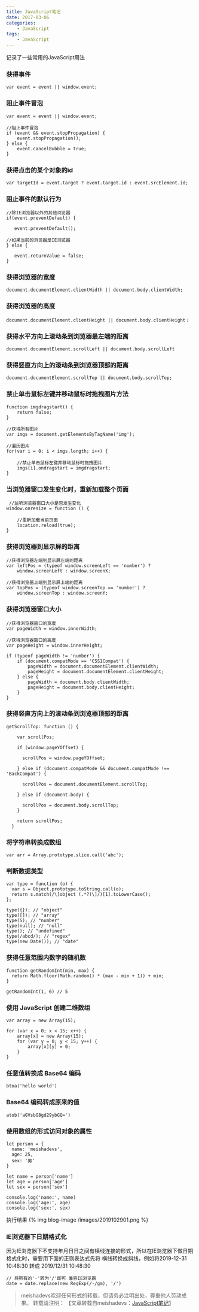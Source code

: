 ```yaml
---
title: JavaScript笔记
date: 2017-03-06
categories:
	- JavaScript
tags:
    - JavaScript
---
```


记录了一些常用的JavaScript用法
<!--more-->

### 获得事件

	var event = event || window.event;

### 阻止事件冒泡

	var event = event || window.event;
	
	//阻止事件冒泡
	if (event && event.stopPropagation) {
	    event.stopPropagation();
	} else {
	    event.cancelBubble = true;
	}


### 获得点击的某个对象的id

	var targetId = event.target ? event.target.id : event.srcElement.id;

### 阻止事件的默认行为
	
	//除IE浏览器以外的其他浏览器
	if(event.preventDefault) {
	
	   event.preventDefault();
	
	//如果当前的浏览器是IE浏览器
	} else {
	
	   event.returnValue = false;
	}

### 获得浏览器的宽度

	document.documentElement.clientWidth || document.body.clientWidth;

### 获得浏览器的高度

	document.documentElement.clientHeight || document.body.clientHeight；

### 获得水平方向上滚动条到浏览器最左端的距离

	document.documentElement.scrollLeft || document.body.scrollLeft

### 获得竖直方向上的滚动条到浏览器顶部的距离
	
	document.documentElement.scrollTop || document.body.scrollTop;

### 禁止单击鼠标左键并移动鼠标时拖拽图片方法

	function imgdragstart() {
	    return false;
	}
	
	//获得所有图片
	var imgs = document.getElementsByTagName('img');
	
	//遍历图片
	for(var i = 0; i < imgs.length; i++) {
	
	    //禁止单击鼠标左键并移动鼠标时拖拽图片
	    imgs[i].ondragstart = imgdragstart;
	}

### 当浏览器窗口发生变化时，重新加载整个页面

	 //监听浏览器窗口大小是否发生变化
	window.onresize = function () {
	
	    //重新加载当前页面
	    location.reload(true);
	}

### 获得浏览器到显示屏的距离

	//获得浏览器左端到显示屏左端的距离
	var leftPos = (typeof window.screenLeft == 'number') ?
	    window.screenLeft : window.screenX;
	
	//获得浏览器上端到显示屏上端的距离
	var topPos = (typeof window.screenTop == 'number') ?
	    window.screenTop : window.screenY;

### 获得浏览器窗口大小

	//获得浏览器窗口的宽度
	var pageWidth = window.innerWidth;
	
	//获得浏览器窗口的高度
	var pageHeight = window.innerHeight;
	
	if (typeof pageWidth != 'number') {
	    if (document.compatMode == 'CSS1Compat') {
	        pageWidth = document.documentElement.clientWidth;
	        pageHeight = document.documentElement.clientHeight;
	    } else {
	        pageWidth = document.body.clientWidth;
	        pageHeight = document.body.clientHeight;
	    }
	}

### 获得竖直方向上的滚动条到浏览器顶部的距离

	getScrollTop: function () {
	
	    var scrollPos;
	
	    if (window.pageYOffset) {
	
	      scrollPos = window.pageYOffset;
	
	    } else if (document.compatMode && document.compatMode !== 'BackCompat') {
	
	      scrollPos = document.documentElement.scrollTop;
	
	    } else if (document.body) {
	
	      scrollPos = document.body.scrollTop;
	    }
	
	    return scrollPos;
	  }

### 将字符串转换成数组

	var arr = Array.prototype.slice.call('abc');

### 判断数据类型

	var type = function (o) {
	  var s = Object.prototype.toString.call(o);
	  return s.match(/\[object (.*?)\]/)[1].toLowerCase();
	};
	
	type({}); // "object"
	type([]); // "array"
	type(5); // "number"
	type(null); // "null"
	type(); // "undefined"
	type(/abcd/); // "regex"
	type(new Date()); // "date"

### 获得任意范围内数字的随机数

	function getRandomInt(min, max) {
	  return Math.floor(Math.random() * (max - min + 1)) + min;
	}
	
	getRandomInt(1, 6) // 5

### 使用 JavaScript 创建二维数组

	var array = new Array(15);
	
	for (var x = 0; x < 15; x++) {
	    array[x] = new Array(15);
	    for (var y = 0; y < 15; y++) {
	        array[x][y] = 0;
	    }
	}

### 任意值转换成  Base64 编码

	btoa('hello world')

### Base64 编码转成原来的值

	atob('aGVsbG8gd29ybGQ=')

### 使用数组的形式访问对象的属性

	let person = {
	  name: 'meishadevs',
	  age: 25,
	  sex: '男'
	}

	let name = person['name']
	let age = person['age']
	let sex = person['sex']

	console.log('name:', name)
	console.log('age:', age)
	console.log('sex:', sex)
	
执行结果
{% img blog-image /images/2019102901.png %}

### IE浏览器下日期格式化

因为IE浏览器下不支持年月日日之间有横线连接的形式，所以在IE浏览器下做日期格式化时，需要用下面的正则表达式先将
横线转换成斜线，例如将2019-12-31 10:48:30 转成 2019/12/31 10:48:30

	// 将所有的'-'转为'/'即可 兼容IE浏览器
	date = date.replace(new RegExp(/-/gm), '/')

> meishadevs欢迎任何形式的转载，但请务必注明出处，尊重他人劳动成果。
转载请注明： 【文章转载自meishadevs：[JavaScript笔记](http://meishadevs.com/blog/JavaScript笔记)】
